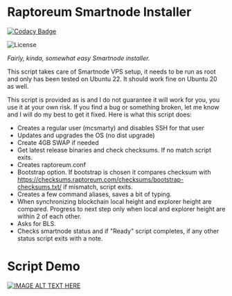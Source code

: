 # Raptoreum Smartnode Installer

[![Codacy Badge](https://app.codacy.com/project/badge/Grade/d42502024326445786fef8ac13f3ad4b)](https://app.codacy.com/gh/lorne-rtm/smartnode-installer/dashboard?utm_source=gh&utm_medium=referral&utm_content=&utm_campaign=Badge_grade)

![License](https://img.shields.io/github/license/lorne-rtm/smartnode-installer)

*Fairly, kinda, somewhat easy Smartnode installer.*

This script takes care of Smartnode VPS setup, it needs to be run as root and only has been tested on Ubuntu 22. It should work fine on Ubuntu 20 as well.

This script is provided as is and I do not guarantee it will work for you, you use it at your own risk. If you find a bug or something broken, let me know and I will do my best to get it fixed. Here is what this script does:

- Creates a regular user (mcsmarty) and disables SSH for that user
- Updates and upgrades the OS (no dist upgrade)
- Create 4GB SWAP if needed
- Get latest release binaries and check checksums. If no match script exits.
- Creates raptoreum.conf
- Bootstrap option. If bootstrap is chosen it compares checksum with <https://checksums.raptoreum.com/checksums/bootstrap-checksums.txt/> if mismatch, script exits.
- Creates a few command aliases, saves a bit of typing.
- When synchronizing blockchain local height and explorer height are compared. Progress to next step only when local and explorer height are within 2 of each other.
- Asks for BLS.
- Checks smartnode status and if "Ready" script completes, if any other status script exits with a note.

# Script Demo

[![IMAGE ALT TEXT HERE](https://img.youtube.com/vi//0.jpg)](https://www.youtube.com/watch?v=)
